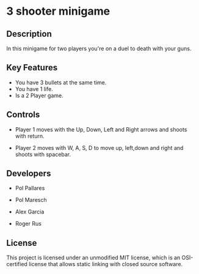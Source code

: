 # 3 shooter minigame

## Description
In this minigame for two players you're on a duel to death with your guns.

## Key Features
- You have 3 bullets at the same time.
- You have 1 life.
- Is a 2 Player game.

## Controls
- Player 1 moves with the Up, Down, Left and Right arrows and shoots with return.

- Player 2 moves with W, A, S, D to move up, left,down and right and shoots with spacebar.

## Developers
- Pol Pallares

- Pol Maresch

- Alex Garcia

- Roger Rus

## License

This project is licensed under an unmodified MIT license, which is an OSI-certified license that allows static linking with closed source software. 
